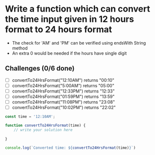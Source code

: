 # Write a function which can convert the time input given in 12 hours format to 24 hours format
- The check for 'AM' and 'PM' can be verified using endsWith String method
- An extra 0 would be needed if the hours have single digit

## Challenges (0/6 done)
- [ ] convertTo24HrsFormat("12:10AM") returns "00:10"
- [ ] convertTo24HrsFormat("5:00AM") returns "05:00"
- [ ] convertTo24HrsFormat("12:33PM") returns "12:33"
- [ ] convertTo24HrsFormat("01:59PM") returns "13:59"
- [ ] convertTo24HrsFormat("11:08PM") returns "23:08"
- [ ] convertTo24HrsFormat("10:02PM") returns "22:02"

```js
const time = '12:10AM';

function convertTo24HrsFormat(time) {
    // write your solution here
    
}

console.log(`Converted time: ${convertTo24HrsFormat(time)}`)

```
